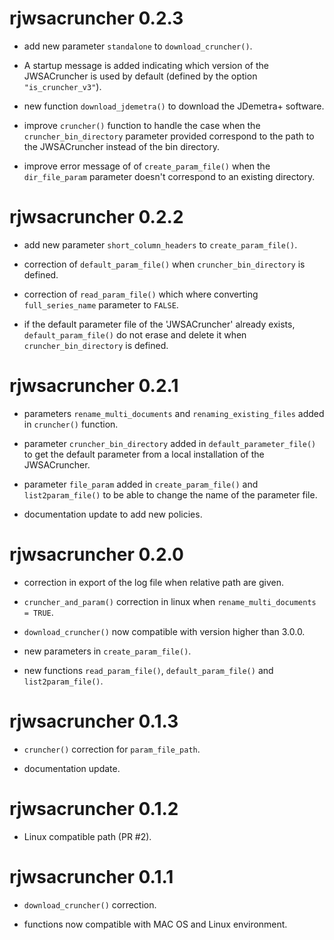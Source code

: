 # rjwsacruncher 0.2.3

- add new parameter `standalone` to `download_cruncher()`.

- A startup message is added indicating which version of the JWSACruncher is used by default (defined by the option `"is_cruncher_v3"`).

- new function `download_jdemetra()` to download the JDemetra+ software.

- improve `cruncher()` function to handle the case when the `cruncher_bin_directory` parameter provided correspond to the path to the JWSACruncher instead of the bin directory.

- improve error message of of `create_param_file()` when the `dir_file_param` parameter doesn't correspond to an existing directory.

# rjwsacruncher 0.2.2

- add new parameter `short_column_headers` to `create_param_file()`.

- correction of `default_param_file()` when `cruncher_bin_directory` is defined.

- correction of `read_param_file()` which where converting `full_series_name` parameter to `FALSE`.

- if the default parameter file of the 'JWSACruncher' already exists, `default_param_file()` do not erase and delete it when `cruncher_bin_directory` is defined.

# rjwsacruncher 0.2.1

- parameters `rename_multi_documents` and `renaming_existing_files` added in `cruncher()` function.

- parameter `cruncher_bin_directory` added in `default_parameter_file()` to get the default parameter from a local installation of the JWSACruncher.

- parameter `file_param` added in `create_param_file()` and `list2param_file()` to be able to change the name of the parameter file.

- documentation update to add new policies.

# rjwsacruncher 0.2.0

- correction in export of the log file when relative path are given.

- `cruncher_and_param()` correction in linux when `rename_multi_documents = TRUE`.

- `download_cruncher()` now compatible with version higher than 3.0.0.

- new parameters in `create_param_file()`.

- new functions `read_param_file()`, `default_param_file()` and `list2param_file()`. 

# rjwsacruncher 0.1.3

- `cruncher()` correction for `param_file_path`.

- documentation update.

# rjwsacruncher 0.1.2

- Linux compatible path (PR #2).

# rjwsacruncher 0.1.1

- `download_cruncher()` correction.

- functions now compatible with MAC OS and Linux environment.
